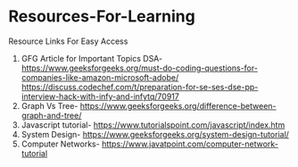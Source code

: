# Resources-For-Learning
Resource Links For Easy Access

1) GFG Article for Important Topics DSA-  https://www.geeksforgeeks.org/must-do-coding-questions-for-companies-like-amazon-microsoft-adobe/
https://discuss.codechef.com/t/preparation-for-se-ses-dse-pp-interview-hack-with-infy-and-infytq/70917
2) Graph Vs Tree- https://www.geeksforgeeks.org/difference-between-graph-and-tree/
3) Javascript tutorial- https://www.tutorialspoint.com/javascript/index.htm
4) System Design- https://www.geeksforgeeks.org/system-design-tutorial/
5) Computer Networks- https://www.javatpoint.com/computer-network-tutorial
